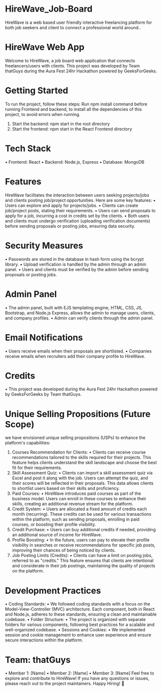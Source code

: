 # HireWave_Job-Board
HireWave is a web based user friendly interactive freelancing platform for both job seekers and client to connect a professional world around..

# HireWave Web App
Welcome to HireWave, a job board web application that connects freelancers/users with clients. This project was developed by Team thatGuys during the Aura Fest 24hr Hackathon powered by GeeksForGeeks.
# Getting Started
To run the project, follow these steps:
Run npm install command before running Frontend and backend, to install all the dependencies of this project, to avoid errors when running. 
1.	Start the backend: npm start in the root directory
2.	Start the frontend: npm start in the React Frontend directory
# Tech Stack
•	Frontend: React
•	Backend: Node.js, Express
•	Database: MongoDB
# Features
HireWave facilitates the interaction between users seeking projects/jobs and clients posting job/project opportunities. Here are some key features:
•	Users can explore and apply for projects/jobs.
•	Clients can create job/project posts, stating their requirements.
•	Users can send proposals to apply for a job, incurring a cost in credits set by the clients.
•	Both users and clients must undergo verification (uploading verification documents) before sending proposals or posting jobs, ensuring data security.
# Security Measures
•	Passwords are stored in the database in hash form using the bcrypt library.
•	Upload verification is handled by the admin through an admin panel.
•	Users and clients must be verified by the admin before sending proposals or posting jobs.
# Admin Panel
•	The admin panel, built with EJS templating engine, HTML, CSS, JS, Bootstrap, and Node.js Express, allows the admin to manage users, clients, and company profiles.
•	Admin can verify clients through the admin panel.
# Email Notifications
•	Users receive emails when their proposals are shortlisted.
•	Companies receive emails when recruiters add their company profile to HireWave.
# Credits
•	This project was developed during the Aura Fest 24hr Hackathon powered by GeeksForGeeks by Team thatGuys.
# Unique Selling Propositions (Future Scope)
we have envisioned unique selling propositions (USPs) to enhance the platform's capabilities:
1.	Courses Recommendation for Clients:
•	Clients can receive course recommendations tailored to the skills required for their projects. This feature helps clients understand the skill landscape and choose the best fit for their requirements.
2.	Skill Assessment Quiz:
•	Clients can import a skill assessment quiz via Excel and post it along with the job. Users can attempt the quiz, and their scores will be reflected in their proposals. This data allows clients to shortlist users based on their skills and proficiency.
3.	Paid Courses:
•	HireWave introduces paid courses as part of the business model. Users can enroll in these courses to enhance their skills, creating an additional revenue stream for the platform.
4.	Credit System:
•	Users are allocated a fixed amount of credits each month (recurring). These credits can be used for various transactions within the platform, such as sending proposals, enrolling in paid courses, or boosting their profile visibility.
5.	Credit Purchase:
•	Users can buy additional credits if needed, providing an additional source of income for HireWave.
6.	Profile Boosting:
•	In the future, users can pay to elevate their profile visibility in searches or receive recommendations for specific job posts, improving their chances of being noticed by clients.
7.	Job Posting Limits (Credits):
•	Clients can have a limit on posting jobs, referred to as "credits." This feature ensures that clients are intentional and considerate in their job postings, maintaining the quality of projects on the platform.
# Development Practices
•	Coding Standards:
•	We followed coding standards with a focus on the Model-View-Controller (MVC) architecture. Each component, both in React and Node.js, adheres to these standards, ensuring a clean and maintainable codebase.
•	Folder Structure:
•	The project is organized with separate folders for various components, following best practices for a scalable and well-organized codebase.
•	Sessions and Cookies:
•	We implemented session and cookie management to enhance user experience and ensure secure interactions within the platform.
# Team: thatGuys
•	Member 1: [Name]
•	Member 2: [Name]
•	Member 3: [Name]
Feel free to explore and contribute to HireWave! If you have any questions or issues, please reach out to the project maintainers.
Happy Hiring! 🚀

